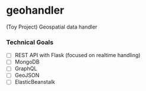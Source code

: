 # geohandler
(Toy Project) Geospatial data handler

### Technical Goals
- [ ] REST API with Flask (focused on realtime handling)
- [ ] MongoDB
- [ ] GraphQL
- [ ] GeoJSON
- [ ] ElasticBeanstalk
